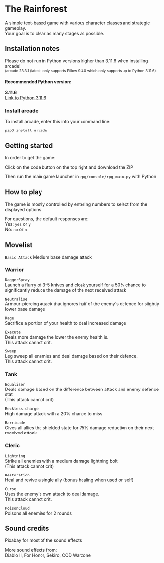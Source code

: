 # The Rainforest
A simple text-based game with various character classes and strategic gameplay.  
Your goal is to clear as many stages as possible.

## Installation notes

Please do not run in Python versions higher than 3.11.6 when installing arcade!  
<sub>(arcade 23.3.1 (latest) only supports Pillow 9.3.0 which only supports up to Python 3.11.6)</sub>  
  
#### Recommended Python version:

**3.11.6**  
[Link to Python 3.11.6](https://www.python.org/downloads/release/python-3116/)

### Install arcade
To install arcade, enter this into your command line:

```
pip3 install arcade
```

## Getting started

In order to get the game:  

Click on the code button on the top right and download the ZIP

Then run the main game launcher in ```rpg/console/rpg_main.py``` with Python
## How to play

The game is mostly controlled by entering numbers to select from the displayed options

For questions, the default responses are:  
Yes:
```yes``` or ```y```  
No:
```no``` or ```n```

## Movelist

```Basic Attack```
Medium base damage attack

### Warrior

```DaggerSpray```  
Launch a flurry of 3-5 knives and cloak yourself for a 50% chance to significantly reduce the damage of the next received attack

```Neutralise```  
Armour-piercing attack that ignores half of the enemy's defence for slightly lower base damage

```Rage```  
Sacrifice a portion of your health to deal increased damage

```Execute```  
Deals more damage the lower the enemy health is.  
This attack cannot crit.

```Sweep```  
Leg sweep all enemies and deal damage based on their defence.  
This attack cannot crit.

### Tank

```Equaliser```  
Deals damage based on the difference between attack and enemy defence stat  
(This attack cannot crit)

```Reckless charge```  
High damage attack with a 20% chance to miss

```Barricade```  
Gives all allies the shielded state for 75% damage reduction on their next received attack

### Cleric

```Lightning```  
Strike all enemies with a medium damage lightning bolt  
(This attack cannot crit)

```Restoration```  
Heal and revive a single ally (bonus healing when used on self)  

```Curse```  
Uses the enemy's own attack to deal damage.  
This attack cannot crit.

```PoisonCloud```  
Poisons all enemies for 2 rounds

## Sound credits
Pixabay for most of the sound effects  
  
More sound effects from:  
Diablo II, For Honor, Sekiro, COD Warzone